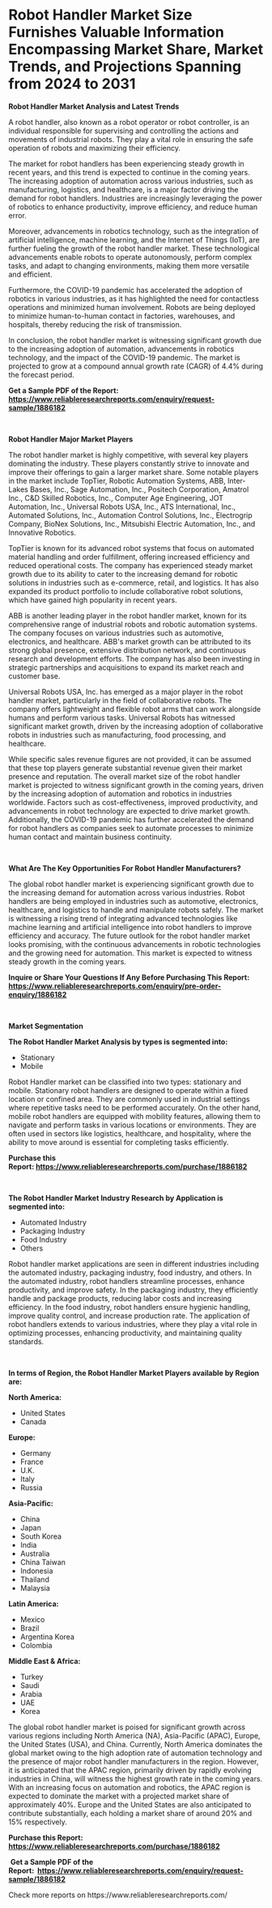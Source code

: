 <p><h1>Robot Handler Market Size Furnishes Valuable Information Encompassing Market Share, Market Trends, and Projections Spanning from 2024 to 2031</h1></p><p><strong>Robot Handler Market Analysis and Latest Trends</strong></p>
<p><p>A robot handler, also known as a robot operator or robot controller, is an individual responsible for supervising and controlling the actions and movements of industrial robots. They play a vital role in ensuring the safe operation of robots and maximizing their efficiency.</p><p>The market for robot handlers has been experiencing steady growth in recent years, and this trend is expected to continue in the coming years. The increasing adoption of automation across various industries, such as manufacturing, logistics, and healthcare, is a major factor driving the demand for robot handlers. Industries are increasingly leveraging the power of robotics to enhance productivity, improve efficiency, and reduce human error.</p><p>Moreover, advancements in robotics technology, such as the integration of artificial intelligence, machine learning, and the Internet of Things (IoT), are further fueling the growth of the robot handler market. These technological advancements enable robots to operate autonomously, perform complex tasks, and adapt to changing environments, making them more versatile and efficient.</p><p>Furthermore, the COVID-19 pandemic has accelerated the adoption of robotics in various industries, as it has highlighted the need for contactless operations and minimized human involvement. Robots are being deployed to minimize human-to-human contact in factories, warehouses, and hospitals, thereby reducing the risk of transmission.</p><p>In conclusion, the robot handler market is witnessing significant growth due to the increasing adoption of automation, advancements in robotics technology, and the impact of the COVID-19 pandemic. The market is projected to grow at a compound annual growth rate (CAGR) of 4.4% during the forecast period.</p></p>
<p><strong>Get a Sample PDF of the Report:&nbsp; <a href="https://www.reliableresearchreports.com/enquiry/request-sample/1886182">https://www.reliableresearchreports.com/enquiry/request-sample/1886182</a></strong></p>
<p>&nbsp;</p>
<p><strong>Robot Handler Major Market Players</strong></p>
<p><p>The robot handler market is highly competitive, with several key players dominating the industry. These players constantly strive to innovate and improve their offerings to gain a larger market share. Some notable players in the market include TopTier, Robotic Automation Systems, ABB, Inter-Lakes Bases, Inc., Sage Automation, Inc., Positech Corporation, Amatrol Inc., C&D Skilled Robotics, Inc., Computer Age Engineering, JOT Automation, Inc., Universal Robots USA, Inc., ATS International, Inc., Automated Solutions, Inc., Automation Control Solutions, Inc., Electrogrip Company, BioNex Solutions, Inc., Mitsubishi Electric Automation, Inc., and Innovative Robotics.</p><p>TopTier is known for its advanced robot systems that focus on automated material handling and order fulfillment, offering increased efficiency and reduced operational costs. The company has experienced steady market growth due to its ability to cater to the increasing demand for robotic solutions in industries such as e-commerce, retail, and logistics. It has also expanded its product portfolio to include collaborative robot solutions, which have gained high popularity in recent years.</p><p>ABB is another leading player in the robot handler market, known for its comprehensive range of industrial robots and robotic automation systems. The company focuses on various industries such as automotive, electronics, and healthcare. ABB's market growth can be attributed to its strong global presence, extensive distribution network, and continuous research and development efforts. The company has also been investing in strategic partnerships and acquisitions to expand its market reach and customer base.</p><p>Universal Robots USA, Inc. has emerged as a major player in the robot handler market, particularly in the field of collaborative robots. The company offers lightweight and flexible robot arms that can work alongside humans and perform various tasks. Universal Robots has witnessed significant market growth, driven by the increasing adoption of collaborative robots in industries such as manufacturing, food processing, and healthcare.</p><p>While specific sales revenue figures are not provided, it can be assumed that these top players generate substantial revenue given their market presence and reputation. The overall market size of the robot handler market is projected to witness significant growth in the coming years, driven by the increasing adoption of automation and robotics in industries worldwide. Factors such as cost-effectiveness, improved productivity, and advancements in robot technology are expected to drive market growth. Additionally, the COVID-19 pandemic has further accelerated the demand for robot handlers as companies seek to automate processes to minimize human contact and maintain business continuity.</p></p>
<p>&nbsp;</p>
<p><strong>What Are The Key Opportunities For Robot Handler Manufacturers?</strong></p>
<p><p>The global robot handler market is experiencing significant growth due to the increasing demand for automation across various industries. Robot handlers are being employed in industries such as automotive, electronics, healthcare, and logistics to handle and manipulate robots safely. The market is witnessing a rising trend of integrating advanced technologies like machine learning and artificial intelligence into robot handlers to improve efficiency and accuracy. The future outlook for the robot handler market looks promising, with the continuous advancements in robotic technologies and the growing need for automation. This market is expected to witness steady growth in the coming years.</p></p>
<p><strong>Inquire or Share Your Questions If Any Before Purchasing This Report: <a href="https://www.reliableresearchreports.com/enquiry/pre-order-enquiry/1886182">https://www.reliableresearchreports.com/enquiry/pre-order-enquiry/1886182</a></strong></p>
<p>&nbsp;</p>
<p><strong>Market Segmentation</strong></p>
<p><strong>The Robot Handler Market Analysis by types is segmented into:</strong></p>
<p><ul><li>Stationary</li><li>Mobile</li></ul></p>
<p><p>Robot Handler market can be classified into two types: stationary and mobile. Stationary robot handlers are designed to operate within a fixed location or confined area. They are commonly used in industrial settings where repetitive tasks need to be performed accurately. On the other hand, mobile robot handlers are equipped with mobility features, allowing them to navigate and perform tasks in various locations or environments. They are often used in sectors like logistics, healthcare, and hospitality, where the ability to move around is essential for completing tasks efficiently.</p></p>
<p><strong>Purchase this Report:&nbsp;<a href="https://www.reliableresearchreports.com/purchase/1886182">https://www.reliableresearchreports.com/purchase/1886182</a></strong></p>
<p>&nbsp;</p>
<p><strong>The Robot Handler Market Industry Research by Application is segmented into:</strong></p>
<p><ul><li>Automated Industry</li><li>Packaging Industry</li><li>Food Industry</li><li>Others</li></ul></p>
<p><p>Robot handler market applications are seen in different industries including the automated industry, packaging industry, food industry, and others. In the automated industry, robot handlers streamline processes, enhance productivity, and improve safety. In the packaging industry, they efficiently handle and package products, reducing labor costs and increasing efficiency. In the food industry, robot handlers ensure hygienic handling, improve quality control, and increase production rate. The application of robot handlers extends to various industries, where they play a vital role in optimizing processes, enhancing productivity, and maintaining quality standards.</p></p>
<p>&nbsp;</p>
<p><strong>In terms of Region, the Robot Handler Market Players available by Region are:</strong></p>
<p>
    <p> <strong> North America: </strong>
        <ul>
            <li>United States</li>
            <li>Canada</li>
        </ul>
        </p> 
    <p> <strong> Europe: </strong>
        <ul>
            <li>Germany</li>
            <li>France</li>
            <li>U.K.</li>
            <li>Italy</li>
            <li>Russia</li>
        </ul>
        </p> 
    <p> <strong> Asia-Pacific: </strong>
        <ul>
            <li>China</li>
            <li>Japan</li>
            <li>South Korea</li>
            <li>India</li>
            <li>Australia</li>
            <li>China Taiwan</li>
            <li>Indonesia</li>
            <li>Thailand</li>
            <li>Malaysia</li>
        </ul>
        </p> 
    <p> <strong> Latin America: </strong>
        <ul>
            <li>Mexico</li>
            <li>Brazil</li>
            <li>Argentina Korea</li>
            <li>Colombia</li>
        </ul>
        </p> 
    <p> <strong> Middle East & Africa: </strong>
        <ul>
            <li>Turkey</li>
            <li>Saudi</li>
            <li>Arabia</li>
            <li>UAE</li>
            <li>Korea</li>
        </ul>
    </p>
    </p>
<p><p>The global robot handler market is poised for significant growth across various regions including North America (NA), Asia-Pacific (APAC), Europe, the United States (USA), and China. Currently, North America dominates the global market owing to the high adoption rate of automation technology and the presence of major robot handler manufacturers in the region. However, it is anticipated that the APAC region, primarily driven by rapidly evolving industries in China, will witness the highest growth rate in the coming years. With an increasing focus on automation and robotics, the APAC region is expected to dominate the market with a projected market share of approximately 40%. Europe and the United States are also anticipated to contribute substantially, each holding a market share of around 20% and 15% respectively.</p></p>
<p><strong>Purchase this Report: <a href="https://www.reliableresearchreports.com/purchase/1886182">https://www.reliableresearchreports.com/purchase/1886182</a></strong></p>
<p>&nbsp;<strong>Get a Sample PDF of the Report:&nbsp;&nbsp;<a href="https://www.reliableresearchreports.com/enquiry/request-sample/1886182">https://www.reliableresearchreports.com/enquiry/request-sample/1886182</a></strong></p>
<p><strong></strong></p>
<p>Check more reports on https://www.reliableresearchreports.com/</p>